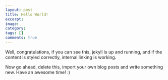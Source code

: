 ```yaml
---
layout: post
title: Hello World!
excerpt:
image:
category: 
tags: []
comments: true
---
```


Well, congratulations, if you can see this, jekyll is up and running, 
and if the content is styled correctly, internal linking is working.
<!--more-->
Now go ahead, delete this, import your own blog posts and write something new.
Have an awesome time! :)

